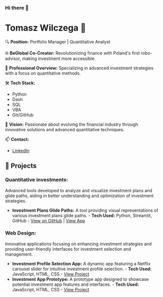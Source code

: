 ### Hi there 👋

<!--
**tomlupo/tomlupo** is a ✨ _special_ ✨ repository because its `README.md` (this file) appears on your GitHub profile.

Here are some ideas to get you started:

- 🔭 I’m currently working on ...
- 🌱 I’m currently learning ...
- 👯 I’m looking to collaborate on ...
- 🤔 I’m looking for help with ...
- 💬 Ask me about ...
- 📫 How to reach me: ...
- 😄 Pronouns: ...
- ⚡ Fun fact: ...
-->


# Tomasz Wilczega 👋

🔍 **Position:** Portfolio Manager | Quantitative Analyst

🌐 **BeGlobal Co-Creator:** Revolutionizing finance with Poland's first robo-advisor, making investment more accessible.

💼 **Professional Overview:** Specializing in advanced investment strategies with a focus on quantitative methods.

🛠 **Tech Stack:**
- Python
- Dash
- SQL
- VBA
- Git/GitHub

🔭 **Vision:** Passionate about evolving the financial industry through innovative solutions and advanced quantitative techniques.

📫 **Contact:**
- [LinkedIn](https://www.linkedin.com/in/tomasz-wilczega)

## 🚀 Projects

### Quantitative investments:
Advanced tools developed to analyze and visualize investment plans and glide paths, aiding in better understanding and optimization of investment strategies.
- **Investment Plans Glide Paths:** A tool providing visual representations of various investment plans glide paths. - **Tech Used:** Python, Streamlit, GitHub - [View on GitHub](https://github.com/tomlupo/glide_paths) | [View App](https://glide-paths-ccxwbsegftnugprwhdagms.streamlit.app/)

### Web Design: 
Innovative applications focusing on enhancing investment strategies and providing user-friendly interfaces for investment selection and management.
- **Investment Profile Selection App:** A dynamic app featuring a Netflix carousel slider for intuitive investment profile selection. - **Tech Used:** JavaScript, HTML, CSS - [View Project](https://netflix-slider.twilczega.repl.co/)
- **Investment App Prototype:** A prototype app designed to showcase potential investment app features and interfaces. - **Tech Used:** JavaScript, HTML, CSS - [View Project](http://investment-app.twilczega.repl.co)
